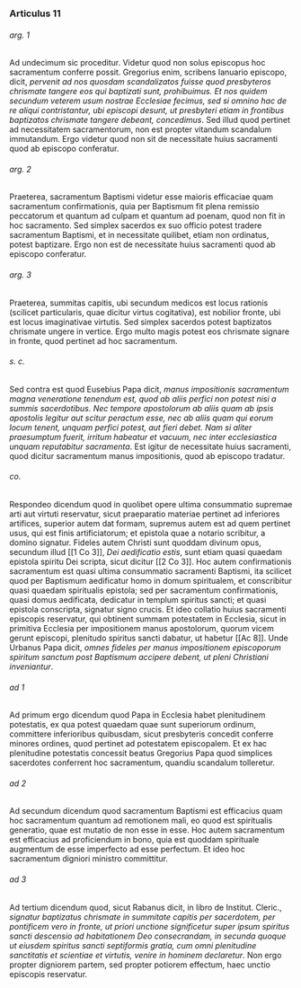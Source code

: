 ### Articulus 11

###### arg. 1
Ad undecimum sic proceditur. Videtur quod non solus episcopus hoc sacramentum conferre possit. Gregorius enim, scribens Ianuario episcopo, dicit, *pervenit ad nos quosdam scandalizatos fuisse quod presbyteros chrismate tangere eos qui baptizati sunt, prohibuimus. Et nos quidem secundum veterem usum nostrae Ecclesiae fecimus, sed si omnino hac de re aliqui contristantur, ubi episcopi desunt, ut presbyteri etiam in frontibus baptizatos chrismate tangere debeant, concedimus*. Sed illud quod pertinet ad necessitatem sacramentorum, non est propter vitandum scandalum immutandum. Ergo videtur quod non sit de necessitate huius sacramenti quod ab episcopo conferatur.

###### arg. 2
Praeterea, sacramentum Baptismi videtur esse maioris efficaciae quam sacramentum confirmationis, quia per Baptismum fit plena remissio peccatorum et quantum ad culpam et quantum ad poenam, quod non fit in hoc sacramento. Sed simplex sacerdos ex suo officio potest tradere sacramentum Baptismi, et in necessitate quilibet, etiam non ordinatus, potest baptizare. Ergo non est de necessitate huius sacramenti quod ab episcopo conferatur.

###### arg. 3
Praeterea, summitas capitis, ubi secundum medicos est locus rationis (scilicet particularis, quae dicitur virtus cogitativa), est nobilior fronte, ubi est locus imaginativae virtutis. Sed simplex sacerdos potest baptizatos chrismate ungere in vertice. Ergo multo magis potest eos chrismate signare in fronte, quod pertinet ad hoc sacramentum.

###### s. c.
Sed contra est quod Eusebius Papa dicit, *manus impositionis sacramentum magna veneratione tenendum est, quod ab aliis perfici non potest nisi a summis sacerdotibus. Nec tempore apostolorum ab aliis quam ab ipsis apostolis legitur aut scitur peractum esse, nec ab aliis quam qui eorum locum tenent, unquam perfici potest, aut fieri debet. Nam si aliter praesumptum fuerit, irritum habeatur et vacuum, nec inter ecclesiastica unquam reputabitur sacramenta*. Est igitur de necessitate huius sacramenti, quod dicitur sacramentum manus impositionis, quod ab episcopo tradatur.

###### co.
Respondeo dicendum quod in quolibet opere ultima consummatio supremae arti aut virtuti reservatur, sicut praeparatio materiae pertinet ad inferiores artifices, superior autem dat formam, supremus autem est ad quem pertinet usus, qui est finis artificiatorum; et epistola quae a notario scribitur, a domino signatur. Fideles autem Christi sunt quoddam divinum opus, secundum illud [[1 Co 3]], *Dei aedificatio estis*, sunt etiam quasi quaedam epistola spiritu Dei scripta, sicut dicitur [[2 Co 3]]. Hoc autem confirmationis sacramentum est quasi ultima consummatio sacramenti Baptismi, ita scilicet quod per Baptismum aedificatur homo in domum spiritualem, et conscribitur quasi quaedam spiritualis epistola; sed per sacramentum confirmationis, quasi domus aedificata, dedicatur in templum spiritus sancti; et quasi epistola conscripta, signatur signo crucis. Et ideo collatio huius sacramenti episcopis reservatur, qui obtinent summam potestatem in Ecclesia, sicut in primitiva Ecclesia per impositionem manus apostolorum, quorum vicem gerunt episcopi, plenitudo spiritus sancti dabatur, ut habetur [[Ac 8]]. Unde Urbanus Papa dicit, *omnes fideles per manus impositionem episcoporum spiritum sanctum post Baptismum accipere debent, ut pleni Christiani inveniantur*.

###### ad 1
Ad primum ergo dicendum quod Papa in Ecclesia habet plenitudinem potestatis, ex qua potest quaedam quae sunt superiorum ordinum, committere inferioribus quibusdam, sicut presbyteris concedit conferre minores ordines, quod pertinet ad potestatem episcopalem. Et ex hac plenitudine potestatis concessit beatus Gregorius Papa quod simplices sacerdotes conferrent hoc sacramentum, quandiu scandalum tolleretur.

###### ad 2
Ad secundum dicendum quod sacramentum Baptismi est efficacius quam hoc sacramentum quantum ad remotionem mali, eo quod est spiritualis generatio, quae est mutatio de non esse in esse. Hoc autem sacramentum est efficacius ad proficiendum in bono, quia est quoddam spirituale augmentum de esse imperfecto ad esse perfectum. Et ideo hoc sacramentum digniori ministro committitur.

###### ad 3
Ad tertium dicendum quod, sicut Rabanus dicit, in libro de Institut. Cleric., *signatur baptizatus chrismate in summitate capitis per sacerdotem, per pontificem vero in fronte, ut priori unctione significetur super ipsum spiritus sancti descensio ad habitationem Deo consecrandam, in secunda quoque ut eiusdem spiritus sancti septiformis gratia, cum omni plenitudine sanctitatis et scientiae et virtutis, venire in hominem declaretur*. Non ergo propter digniorem partem, sed propter potiorem effectum, haec unctio episcopis reservatur.

